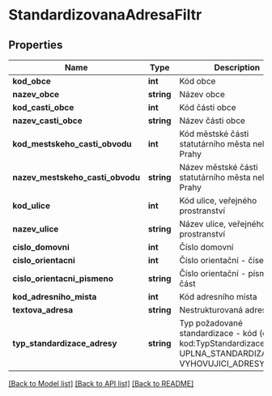 # StandardizovanaAdresaFiltr

## Properties
Name | Type | Description | Notes
------------ | ------------- | ------------- | -------------
**kod_obce** | **int** | Kód obce | [optional] 
**nazev_obce** | **string** | Název obce | [optional] 
**kod_casti_obce** | **int** | Kód části obce | [optional] 
**nazev_casti_obce** | **string** | Název části obce | [optional] 
**kod_mestskeho_casti_obvodu** | **int** | Kód městské části statutárního města nebo Prahy | [optional] 
**nazev_mestskeho_casti_obvodu** | **string** | Název městské části statutárního města nebo Prahy | [optional] 
**kod_ulice** | **int** | Kód ulice, veřejného prostranství | [optional] 
**nazev_ulice** | **string** | Název ulice, veřejného prostranství | [optional] 
**cislo_domovni** | **int** | Číslo domovní | [optional] 
**cislo_orientacni** | **int** | Číslo orientační - číselná část | [optional] 
**cislo_orientacni_pismeno** | **string** | Číslo orientační - písmenná část | [optional] 
**kod_adresniho_mista** | **int** | Kód adresního místa | [optional] 
**textova_adresa** | **string** | Nestrukturovaná adresa | [optional] 
**typ_standardizace_adresy** | **string** | Typ požadované standardizace - kód (číselník kod:TypStandardizaceAdresy) UPLNA_STANDARDIZACE, VYHOVUJICI_ADRESY | [optional] 

[[Back to Model list]](../../README.md#documentation-for-models) [[Back to API list]](../../README.md#documentation-for-api-endpoints) [[Back to README]](../../README.md)

